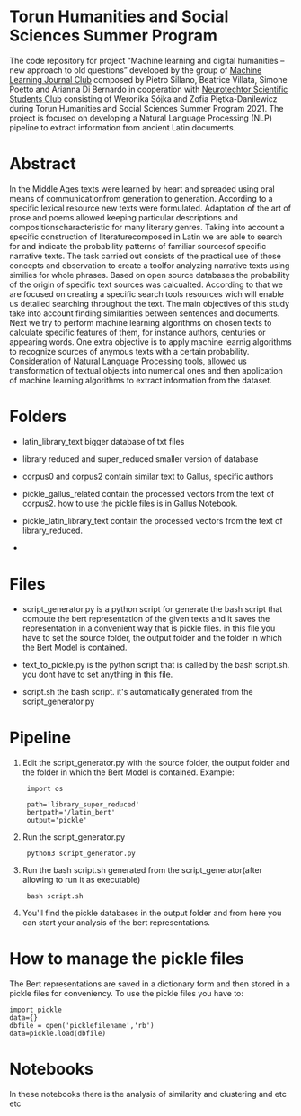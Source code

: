# Torun Humanities and Social Sciences Summer Program

The code repository for project “Machine learning and digital humanities – new approach to old questions” developed by the group of [Machine Learning Journal Club](https://www.mljc.it/) composed by Pietro Sillano, Beatrice Villata, Simone Poetto and Arianna Di Bernardo in cooperation with [Neurotechtor Scientific Students Club](https://neurotech.umk.pl/) consisting of Weronika Sójka and Zofia Piętka-Danilewicz during Torun Humanities and Social Sciences Summer Program 2021. The project is focused on developing a Natural Language Processing (NLP) pipeline to extract information from ancient Latin documents. 

# Abstract

In the Middle Ages texts were learned by heart and spreaded using oral means of communicationfrom generation to generation. According to a specific lexical resource new texts were formulated. Adaptation of the art of prose and poems allowed keeping particular descriptions and compositionscharacteristic for many literary genres. Taking into account a specific construction of literaturecomposed in Latin we are able to search for and indicate the probability patterns of familiar sourcesof specific narrative texts. The task carried out consists of the practical use of those concepts and observation to create a toolfor analyzing narrative texts using similies for whole phrases. Based on open source databases the probability of the origin of specific text sources was calcualted. According to that we are focused on creating a specific search tools resources wich will enable us detailed searching throughout the text. The main objectives of this study take into account finding similarities between sentences and documents. Next we try to perform machine learning algorithms on chosen texts to calculate specific features of them, for instance authors, centuries or appearing words. One extra objective is to apply machine learnig algorithms to recognize sources of anymous texts with a certain probability. Consideration of Natural Language Processing tools, allowed us transformation of textual objects into numerical ones and then application of machine learning algorithms to extract information from the dataset.

# Folders
- latin_library_text bigger database of txt files

- library reduced and super_reduced smaller version of database

- corpus0 and corpus2 contain similar text to Gallus, specific authors

- pickle_gallus_related contain the processed vectors from the text 
of corpus2. how to use the pickle files is in Gallus Notebook.

- pickle_latin_library_text contain the processed vectors from the text of library_reduced.

- 

# Files
- script_generator.py is a python script for generate the bash script that compute the bert representation of the given texts and it saves the representation in a convenient way that is pickle files.
in this file you have to set the source folder, the output folder and the folder in which the Bert Model is contained.

- text_to_pickle.py is the python script that is called by the bash script.sh.
you dont have to set anything in this file.

- script.sh the bash script. it's automatically generated from the script_generator.py

# Pipeline

1. Edit the script_generator.py with the source folder, the output folder and the folder in which the Bert Model is contained.
Example:

        import os

        path='library_super_reduced' 
        bertpath='/latin_bert' 
        output='pickle'

  
2. Run the script_generator.py 

        python3 script_generator.py
    
    
3. Run the bash script.sh generated from the script_generator(after allowing to run it as executable)
        
        bash script.sh
        
4. You'll find the pickle databases in the output folder and from here you can start your analysis of the bert representations.

# How to manage the pickle files
The Bert representations are saved in a dictionary form and then stored in a pickle files for conveniency.
To use the pickle files you have to:
    
    import pickle
    data={}
    dbfile = open('picklefilename','rb')   
    data=pickle.load(dbfile)
    
    
# Notebooks
In these notebooks there is the analysis of similarity and clustering and etc etc
